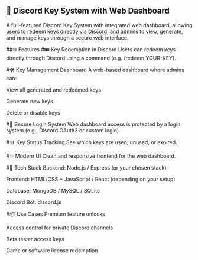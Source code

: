 ## 🔑 Discord Key System with Web Dashboard
A full-featured Discord Key System with integrated web dashboard, allowing users to redeem keys directly via Discord, and admins to view, generate, and manage keys through a secure web interface.

##🌐 Features
#🎟️ Key Redemption in Discord
Users can redeem keys directly through Discord using a command (e.g. /redeem YOUR-KEY).

#🛠️ Key Management Dashboard
A web-based dashboard where admins can:

View all generated and redeemed keys

Generate new keys

Delete or disable keys

#🔐 Secure Login System
Web dashboard access is protected by a login system (e.g., Discord OAuth2 or custom login).

#📊 Key Status Tracking
See which keys are used, unused, or expired.

#✨ Modern UI
Clean and responsive frontend for the web dashboard.

#🧰 Tech Stack
Backend: Node.js / Express (or your chosen stack)

Frontend: HTML/CSS + JavaScript / React (depending on your setup)

Database: MongoDB / MySQL / SQLite

Discord Bot: discord.js

#📦 Use Cases
Premium feature unlocks

Access control for private Discord channels

Beta tester access keys

Game or software license redemption
